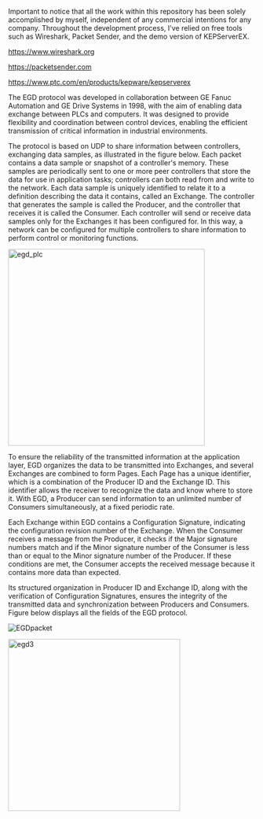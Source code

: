 Important to notice that all the work within this repository has been solely accomplished by myself, independent of any commercial intentions for any company. 
Throughout the development process, I've relied on free tools such as Wireshark, Packet Sender, and the demo version of KEPServerEX. 

https://www.wireshark.org

https://packetsender.com

https://www.ptc.com/en/products/kepware/kepserverex

The EGD protocol was developed in collaboration between GE Fanuc Automation and GE Drive Systems in 1998, 
with the aim of enabling data exchange between PLCs and computers. It was designed to provide flexibility and coordination between control devices, 
enabling the efficient transmission of critical information in industrial environments.

The protocol is based on UDP to share information between controllers, 
exchanging data samples, as illustrated in the figure below. Each packet contains a data sample or snapshot of a controller's memory. 
These samples are periodically sent to one or more peer controllers that store the data for use in application tasks; 
controllers can both read from and write to the network. Each data sample is uniquely identified to relate it to a definition describing the data it contains, 
called an Exchange. The controller that generates the sample is called the Producer, and the controller that receives it is called the Consumer. 
Each controller will send or receive data samples only for the Exchanges it has been configured for.
In this way, a network can be configured for multiple controllers to share information to perform control or monitoring functions.

<img width="400" alt="egd_plc" src="https://github.com/RafaelBenildoMafra/Ultimate-Ethernet-Global-Data-Simulator/assets/62677441/c4b14713-7f77-4228-8d52-4eb747ba291b">

To ensure the reliability of the transmitted information at the application layer, EGD organizes the data to be transmitted into Exchanges, 
and several Exchanges are combined to form Pages. Each Page has a unique identifier, which is a combination of the Producer ID and the Exchange ID. 
This identifier allows the receiver to recognize the data and know where to store it. With EGD, a Producer can send information to an unlimited number of Consumers 
simultaneously, at a fixed periodic rate.

Each Exchange within EGD contains a Configuration Signature, indicating the configuration revision number of the Exchange. 
When the Consumer receives a message from the Producer, it checks if the Major signature numbers match and if the Minor signature number of the Consumer is less than 
or equal to the Minor signature number of the Producer. If these conditions are met, the Consumer accepts the received message because it contains more data than expected.

Its structured organization in Producer ID and Exchange ID, along with the verification of Configuration Signatures, ensures the integrity of the transmitted data and synchronization 
between Producers and Consumers. Figure below displays all the fields of the EGD protocol.

![EGDpacket](https://github.com/RafaelBenildoMafra/Ultimate-Ethernet-Global-Data-Simulator/assets/62677441/a91d89c4-2b1f-40f0-8dfc-e9fcbf293354)

<img width="350" alt="egd3" src="https://github.com/RafaelBenildoMafra/Ultimate-Ethernet-Global-Data-Simulator/assets/62677441/73f1f670-d96d-4de1-9ea6-cb64ac1c841a">




